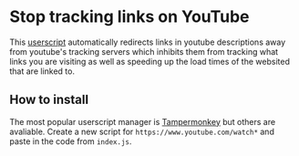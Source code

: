 # Stop tracking links on YouTube

This [userscript](https://en.wikipedia.org/wiki/Userscript) automatically redirects links in youtube descriptions away from youtube's tracking servers which inhibits them from tracking what links you are visiting as well as speeding up the load times of the websited that are linked to.

## How to install

The most popular userscript manager is [Tampermonkey](https://www.tampermonkey.net/) but others are avaliable. Create a new script for `https://www.youtube.com/watch*` and paste in the code from `index.js`.